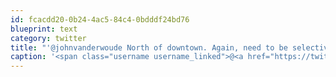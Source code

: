 ```yaml
---
id: fcacdd20-0b24-4ac5-84c4-0bdddf24bd76
blueprint: text
category: twitter
title: "'@johnvanderwoude North of downtown. Again, need to be selective.  Great opportunity now for $$ as housing and services expand that way"
caption: '<span class="username username_linked">@<a href="https://twitter.com/johnvanderwoude" title="John Vander Woude">johnvanderwoude</a></span> North of downtown. Again, need to be selective.  Great opportunity now for $$ as housing and services expand that way'
---
```

